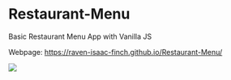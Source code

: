 # Restaurant-Menu
Basic Restaurant Menu App with Vanilla JS

Webpage: https://raven-isaac-finch.github.io/Restaurant-Menu/

![](https://github.com/Raven-Isaac-Finch/Restaurant-Menu/blob/main/restaurant_app.gif)
